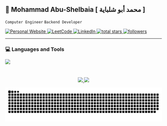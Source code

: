 ## 👋 Mohammad Abu-Shelbaia [ محمد أبو شلباية ]

`Computer Engineer` `Backend Developer`

<p align="left">
  <a href="https://mabushelbaia.me" target="_blank">
    <img alt="Personal Website" title="Personal Website" src="https://custom-icon-badges.demolab.com/badge/-Website-blue?style=for-the-badge&logoColor=white&logo=repo&cache_seconds=71122"/>
    </a>
  <a href="https://leetcode.com/mabushelbaia/" target="_blank"> <img alt="LeetCode" title="LeetCode" src="https://custom-icon-badges.demolab.com/badge/-LeetCode-orange?style=for-the-badge&logo=leetcode&logoColor=white&cache_seconds=86400"/> </a>
  <a href="https://www.linkedin.com/in/mabushelbaia/" target="_blank">
    <img alt="LinkedIn" title="LinkedIn" src="https://custom-icon-badges.demolab.com/badge/-LinkedIn-blue?style=for-the-badge&logo=linkedin&logoColor=white&cache_seconds=86400"/>
  </a>
  <a href="https://github.com/mabushelbaia?tab=repositories&sort=stargazers" target="_blank">
        <img alt="total stars" title="Total stars on GitHub" src="https://custom-icon-badges.demolab.com/github/stars/mabushelbaia?color=236ad3&style=for-the-badge&labelColor=1155ba&logo=star&cache_seconds=71122"/>
  </a>
  <a href="https://github.com/mabushelbaia?tab=followers" target="_blank">
    <img alt="followers" title="Follow me on Github" src="https://custom-icon-badges.demolab.com/github/followers/mabushelbaia?color=55960c&labelColor=488207&style=for-the-badge&logo=person-add&label=Follow&logoColor=white"/></a>

</p>

---

### 💻 Languages and Tools

<p align="left">

  <a href="https://skillicons.dev">
    <img src="https://skillicons.dev/icons?i=git,python,django,tailwind,html,css,js,vscode,linux,c,java,latex,vscode,flask,bash">
</p>

#

<p align="center">
    <picture>
        <source srcset="https://github-readme-stats.vercel.app/api?username=mabushelbaia&show_icons=true&include_all_commits=false&bg_color=00000000&theme=vue-dark&icon_color=58a6ef&hide_border=true&rank_icon=github" media="(prefers-color-scheme: dark), (prefers-color-scheme: no-preference)" />
        <img height="180em" src="https://github-readme-stats.vercel.app/api?username=mabushelbaia&show_icons=true" />
    </picture>
    <picture>
        <source srcset="https://github-readme-stats.vercel.app/api/top-langs/?username=mabushelbaia&layout=compact&theme=vue-dark&langs_count=10&bg_color=00000000&hide_border=true&cache_seconds=721222" media="(prefers-color-scheme: dark)" />
        <source srcset="https://github-readme-stats.vercel.app/api/top-langs/?username=mabushelbaia&layout=compact&langs_count=10&theme=vue-dark&bg_color=00000000&hide_border=true&cache_seconds=721122" media="(prefers-color-scheme: light), (prefers-color-scheme: no-preference)" />
        <img height="180em" src="https://github-readme-stats.vercel.app/api/top-langs/?username=mabushelbaia&layout=compact&langs_count=10" />
    </picture>
</p>

<picture align=center>
  <source media="(prefers-color-scheme: dark)" srcset="https://raw.githubusercontent.com/mabushelbaia/mabushelbaia/output/github-contribution-grid-snake-dark.svg">
  <source media="(prefers-color-scheme: light)" srcset="https://raw.githubusercontent.com/mabushelbaia/mabushelbaia/output/github-contribution-grid-snake.svg">
  <img alt="github contribution grid snake animation" src="https://raw.githubusercontent.com/mabushelbaia/mabushelbaia/output/github-contribution-grid-snake.svg">
</picture>
